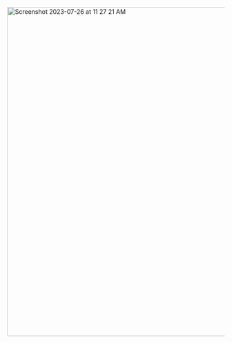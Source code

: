 
<img width="763" alt="Screenshot 2023-07-26 at 11 27 21 AM" src="https://github.com/JeHwanYoo/JeHwanYoo/assets/13535954/536a99f9-4110-4d5c-bad5-090d67508613">

